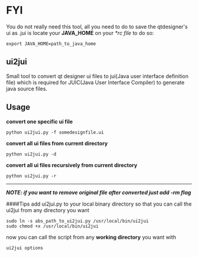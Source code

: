 # FYI
You do not really need this tool, all you need to do to save the qtdesigner's ui as .jui is locate your **JAVA_HOME** on your *\*rc file*
to do so:
```
export JAVA_HOME=path_to_java_home
```

## ui2jui
Small tool to convert qt designer ui files to jui(Java user interface definition file) which is required for
JUIC(Java User Interface Compiler) to generate java source files.
## Usage
**convert one specific ui file**
```
python ui2jui.py -f somedesignfile.ui
```

**convert all ui files from current directory**
```
python ui2jui.py -d
```

**convert all ui files recursively from current directory**
```
python ui2jui.py -r
```

****
***NOTE: if you want to remove original file after converted just add -rm flag***

####Tips
add ui2jui.py to your local binary directory so that you can call the ui2jui from any directory you want

```
sudo ln -s abs_path_to_ui2jui.py /usr/local/bin/ui2jui
sudo chmod +x /usr/local/bin/ui2jui
```

now you can call the script from any **working directory** you want with
```
ui2jui options
```
